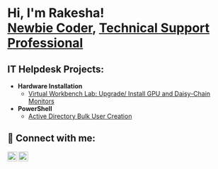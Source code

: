<h1>Hi, I'm Rakesha! <br/><a href="https://github.com/uneekwriter">Newbie Coder</a>, <a href="https://www.linkedin.com/in/rakeshaj/">Technical Support Professional</a></h1>

<h2>IT Helpdesk Projects:</h2>

- <b>Hardware Installation</b>
  - [Virtual Workbench Lab: Upgrade/ Install GPU and Daisy-Chain Monitors](https://github.com/uneekwriter/Upgrade-Install-GPU)
- <b>PowerShell</b>
  - [Active Directory Bulk User Creation](https://github.com/uneekwriter/ActiveDirectoryLab)

<h2> 🤳 Connect with me:</h2>

[<img align="left" alt="RakeshaNicole | YouTube" width="22px" src="https://cdn.jsdelivr.net/npm/simple-icons@v3/icons/youtube.svg" />][youtube]
[<img align="left" alt="RakeshaBass | LinkedIn" width="22px" src="https://cdn.jsdelivr.net/npm/simple-icons@v3/icons/linkedin.svg" />][linkedin]

[youtube]: https://www.youtube.com/channel/UCNPEsshtYUbss9RXar0eIVA
[linkedin]: https://linkedin.com/in/rakeshaj/

<!--
**uneekwriter/uneekwriter** is a ✨ _special_ ✨ repository because its `README.md` (this file) appears on your GitHub profile.

Here are some ideas to get you started:

- 🔭 I’m currently working on ...
- 🌱 I’m currently learning ...
- 👯 I’m looking to collaborate on ...
- 🤔 I’m looking for help with ...
- 💬 Ask me about ...
- 📫 How to reach me: ...
- 😄 Pronouns: ...
- ⚡ Fun fact: ...
-->
